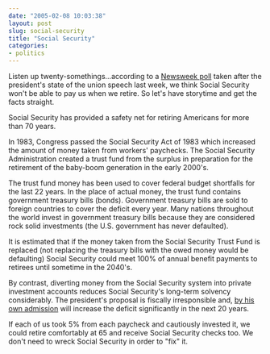 ```yaml
---
date: "2005-02-08 10:03:38"
layout: post
slug: social-security
title: "Social Security"
categories:
- politics
---
```


Listen up twenty-somethings...according to a [Newsweek poll](http://www.pollingreport.com/social.htm) taken after the president's state of the union speech last week, we think Social Security won't be able to pay us when we retire. So let's have storytime and get the facts straight.  
  
Social Security has provided a safety net for retiring Americans for more than 70 years.  

In 1983, Congress passed the Social Security Act of 1983 which increased the amount of money taken from workers' paychecks. The Social Security Administration created a trust fund from the surplus in preparation for the retirement of the baby-boom generation in the early 2000's.  

The trust fund money has been used to cover federal budget shortfalls for the last 22 years. In the place of actual money, the trust fund contains government treasury bills (bonds). Government treasury bills are sold to foreign countries to cover the deficit every year. Many nations throughout the world invest in government treasury bills because they are considered rock solid investments (the U.S. government has never defaulted).  

It is estimated that if the money taken from the Social Security Trust Fund is replaced (not replacing the treasury bills with the owed money would be defaulting) Social Security could meet 100% of annual benefit payments to retirees until sometime in the 2040's.  

By contrast, diverting money from the Social Security system into private investment accounts reduces Social Security's long-term solvency considerably. The president's proposal is fiscally irresponsible and, [by his own admission](http://www.reuters.com/financeNewsArticle.jhtml?type=bondsNews&storyID=7560630)  will increase the deficit significantly in the next 20 years. 

If each of us took 5% from each paycheck and cautiously invested it, we could retire comfortably at 65 and receive Social Security checks too. We don't need to wreck Social Security in order to "fix" it.  
  